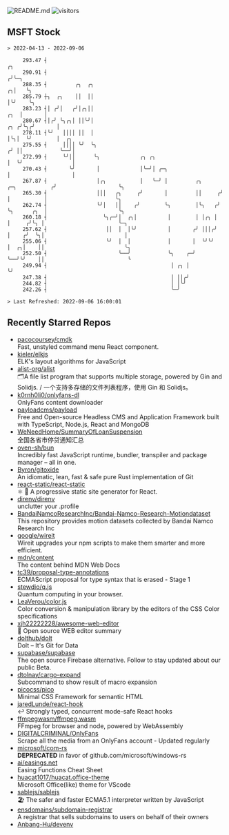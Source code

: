![README.md](https://github.com/Gerhut/Gerhut/workflows/README.md/badge.svg)
![visitors](https://visitors.vercel.app/Gerhut/Gerhut?token=8cf69d1f6813d272ef062726b6070c9be4ff72038cfe5a7ded7384a8da65d866)

## MSFT Stock

```
> 2022-04-13 - 2022-09-06

     293.47 ┤                                                                                   ╭╮               
     290.91 ┤                                                                                  ╭╯╰─╮             
     288.35 ┤         ╭╮  ╭╮                                                                 ╭╮│   ╰╮            
     285.79 ┼╮  ╭╮    ││  ││                                                                 │╰╯    ╰╮           
     283.23 ┤│ ╭╯│   ╭╯│╭╮││                                                             ╭╮  │       │           
     280.67 ┤│╭╯ ╰╮╭╮│ ││╰╯│                                                         ╭╮ ╭╯╰╮╭╯       │           
     278.11 ┤╰╯   ││││ ││  │                                                         │╰╮│  ╰╯        │  ╭╮       
     275.55 ┤     ││││ ╰╯  ╰╮                                                       ╭╯ ││            ╰──╯│       
     272.99 ┤     ╰╯││      ╰╮             ╭╮ ╭╮                                    │  ╰╯                │       
     270.43 ┤       ╰╯       │             │╰─╯│ ╭─╮                                │                    │       
     267.87 ┤                │╭╮           │   ╰─╯ │         ╭╮      ╭─╮           ╭╯                    ╰╮      
     265.30 ┤                │││   ╭╮     ╭╯       │         ││     ╭╯ │           │                      ╰╮     
     262.74 ┤                ╰╯│   ││    ╭╯        ╰╮        │╰╮   ╭╯  ╰╮      ╭╮  │                       ╰╮    
     260.18 ┤                  ╰╮╭─╯│  ╭╮│          │        │ │╭╮ │    │     ╭╯╰╮ │                        ╰─╮  
     257.62 ┤                   ││  │  │╰╯          │       ╭╯ │││╭╯    │    ╭╯  ╰╮│                          │  
     255.06 ┤                   ╰╯  │  │            │       │  ╰╯╰╯     │  ╭╮│    ││                          ╰╮ 
     252.50 ┤                       ╰──╯            ╰╮    ╭─╯           ╰──╯╰╯    ││                           ╰ 
     249.94 ┤                                        │ ╭╮ │                       ╰╯                             
     247.38 ┤                                        │ ││╭╯                                                      
     244.82 ┤                                        │ │╰╯                                                       
     242.26 ┤                                        ╰─╯                                                         

> Last Refreshed: 2022-09-06 16:00:01
```

## Recently Starred Repos

- [pacocoursey/cmdk](https://github.com/pacocoursey/cmdk)  
  Fast, unstyled command menu React component.
- [kieler/elkjs](https://github.com/kieler/elkjs)  
  ELK's layout algorithms for JavaScript
- [alist-org/alist](https://github.com/alist-org/alist)  
  🗂️A file list program that supports multiple storage, powered by Gin and Solidjs. / 一个支持多存储的文件列表程序，使用 Gin 和 Solidjs。
- [k0rnh0li0/onlyfans-dl](https://github.com/k0rnh0li0/onlyfans-dl)  
  OnlyFans content downloader
- [payloadcms/payload](https://github.com/payloadcms/payload)  
  Free and Open-source Headless CMS and Application Framework built with TypeScript, Node.js, React and MongoDB
- [WeNeedHome/SummaryOfLoanSuspension](https://github.com/WeNeedHome/SummaryOfLoanSuspension)  
  全国各省市停贷通知汇总
- [oven-sh/bun](https://github.com/oven-sh/bun)  
  Incredibly fast JavaScript runtime, bundler, transpiler and package manager – all in one.
- [Byron/gitoxide](https://github.com/Byron/gitoxide)  
  An idiomatic, lean, fast & safe pure Rust implementation of Git
- [react-static/react-static](https://github.com/react-static/react-static)  
  ⚛️ 🚀 A progressive static site generator for React.
- [direnv/direnv](https://github.com/direnv/direnv)  
  unclutter your .profile
- [BandaiNamcoResearchInc/Bandai-Namco-Research-Motiondataset](https://github.com/BandaiNamcoResearchInc/Bandai-Namco-Research-Motiondataset)  
  This repository provides motion datasets collected by Bandai Namco Research Inc
- [google/wireit](https://github.com/google/wireit)  
  Wireit upgrades your npm scripts to make them smarter and more efficient.
- [mdn/content](https://github.com/mdn/content)  
  The content behind MDN Web Docs
- [tc39/proposal-type-annotations](https://github.com/tc39/proposal-type-annotations)  
  ECMAScript proposal for type syntax that is erased - Stage 1
- [stewdio/q.js](https://github.com/stewdio/q.js)  
  Quantum computing in your browser.
- [LeaVerou/color.js](https://github.com/LeaVerou/color.js)  
  Color conversion & manipulation library by the editors of the CSS Color specifications
- [xjh22222228/awesome-web-editor](https://github.com/xjh22222228/awesome-web-editor)  
  🔨  Open source WEB editor summary
- [dolthub/dolt](https://github.com/dolthub/dolt)  
  Dolt – It's Git for Data
- [supabase/supabase](https://github.com/supabase/supabase)  
  The open source Firebase alternative. Follow to stay updated about our public Beta.
- [dtolnay/cargo-expand](https://github.com/dtolnay/cargo-expand)  
  Subcommand to show result of macro expansion
- [picocss/pico](https://github.com/picocss/pico)  
  Minimal CSS Framework for semantic HTML
- [jaredLunde/react-hook](https://github.com/jaredLunde/react-hook)  
  ↩ Strongly typed, concurrent mode-safe React hooks
- [ffmpegwasm/ffmpeg.wasm](https://github.com/ffmpegwasm/ffmpeg.wasm)  
  FFmpeg for browser and node, powered by WebAssembly
- [DIGITALCRIMINAL/OnlyFans](https://github.com/DIGITALCRIMINAL/OnlyFans)  
  Scrape all the media from an OnlyFans account - Updated regularly
- [microsoft/com-rs](https://github.com/microsoft/com-rs)  
  **DEPRECATED** in favor of github.com/microsoft/windows-rs
- [ai/easings.net](https://github.com/ai/easings.net)  
  Easing Functions Cheat Sheet
- [huacat1017/huacat.office-theme](https://github.com/huacat1017/huacat.office-theme)  
  Microsoft Office(like) theme for VScode
- [sablejs/sablejs](https://github.com/sablejs/sablejs)  
  🏖️ The safer and faster ECMA5.1 interpreter written by JavaScript
- [ensdomains/subdomain-registrar](https://github.com/ensdomains/subdomain-registrar)  
  A registrar that sells subdomains to users on behalf of their owners
- [Anbang-Hu/devenv](https://github.com/Anbang-Hu/devenv)  
